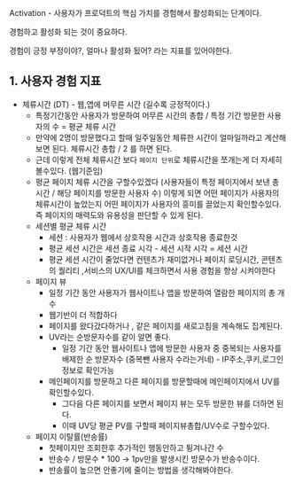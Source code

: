 Activation - 사용자가 프로덕트의 핵심 가치를 경험해서 활성화되는 단계이다.

경험하고 활성화 되는 것이 중요하다.

경험이 긍정 부정이야?, 얼마나 활성화 됬어? 라는 지표를 있어야한다.

## 1. 사용자 경험 지표

- 체류시간 (DT) - 웹,앱에 머무른 시간 (길수록 긍정적이다.)
  - 특정기간동안 사용자가 방문하여 머무른 시간의 총합 / 특정 기간 방문한 사용자의 수 = 평균 체류 시간
  - 만약에 2명이 방문했다고 할때 일주일동안 체류한 시간이 얼마일까라고 계산해보면 된다. 체류시간 총합 / 2 를 하면 된다.
  - 근데 이렇게 전체 체류시간 보다 `페이지 단위`로 체류시간을 쪼개는게 더 자세히 볼수있다. (웹기준임)
  - 평균 페이지 체류 시간을 구할수있겠다 (사용자들이 특정 페이지에서 보낸 총 시간 / 해당 페이지를 방문한 사용자 수) 이렇게 되면 어떤 페이지가 사용자의 체류시간이 높았는지 어떤 페이지가 사용자의 흥미를 끌었는지 확인할수있다. 즉 페이지의 매력도와 유용성을 판단할 수 있게 된다.
  - 세션별 평균 체류 시간
    - 세션 : 사용자가 웹에서 상호작용 시간과 상호작용 종료한것
    - 평균 세션 시간은 세션 종료 시각 - 세션 시작 시각 = 세션 시간
    - 평균 세션 시간이 줄었다면 컨텐츠가 재미없거나 페이지 로딩시간, 콘텐츠의 퀄리티 ,서비스의 UX/UI를 체크하면서 사용 경험을 향상 시켜야한다
  - 페이지 뷰
    - 일정 기간 동안 사용자가 웹사이트나 앱을 방문하여 열람한 페이지의 총 개수
    - 웹기반이 더 적합하다
    - 페이지를 왔다갔다하거나 , 같은 페이지를 새로고침을 계속해도 집계된다.
    - UV라는 순방문자수를 같이 알면 좋다.
      - 일정 기간 동안 웹사이트나 앱에 방문한 사용자 중 중복되는 사용자를 배제한 순 방문자수 (중복뺀 사용자 수라는거네) - IP주소,쿠키,로그인정보로 확인가능
    - 메인페이지를 방문하고 다른 페이지를 방문할때에 메인페이지에서 UV를 확인할수있다.
      - 그다음 다른 페이지를 보면서 페이지 뷰는 모두 방문한 뷰를 더하면 된다.
      - 이때 UV당 평균 PV를 구할때 페이지뷰총합/UV수로 구할수있다.
  - 페이지 이탈률(반송률)
    - 첫페이지만 조회한후 추가적인 행동안하고 튕겨나간 수
    - 반송수 / 방문수 \* 100 → 1pv만을 발생시킨 방문수가 반송수이다.
    - 반송률이 높으면 안좋기에 줄이는 방법을 생각해봐야한다.
